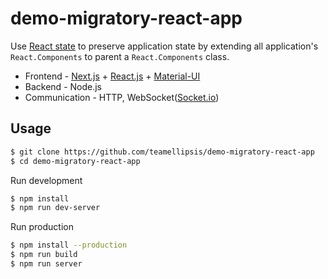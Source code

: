 # demo-migratory-react-app

Use [React state](https://reactjs.org/docs/state-and-lifecycle.html#adding-local-state-to-a-class) to preserve application state by extending all application's `React.Components` to parent a `React.Components` class.

- Frontend - [Next.js](https://nextjs.org/) + [React.js](https://reactjs.org/) + [Material-UI](https://material-ui.com/)
- Backend - Node.js
- Communication - HTTP, WebSocket([Socket.io](https://socket.io/))

## Usage
``` bash
$ git clone https://github.com/teamellipsis/demo-migratory-react-app
$ cd demo-migratory-react-app
```
Run development
``` bash
$ npm install
$ npm run dev-server
```
Run production
``` bash
$ npm install --production
$ npm run build
$ npm run server
```
